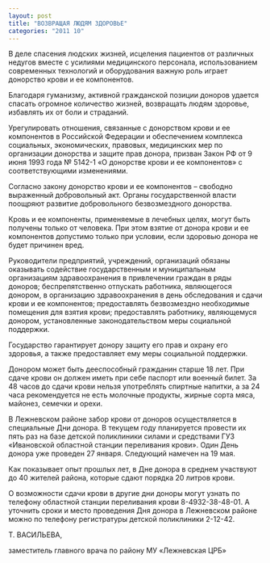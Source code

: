 ```yaml
---
layout: post
title: "ВОЗВРАЩАЯ ЛЮДЯМ ЗДОРОВЬЕ"
categories: "2011 10"
---
```


В деле спасения людских жизней, исцеления пациентов от различных недугов вместе с усилиями медицинского персонала, использованием современных технологий и оборудования важную роль играет донорство крови и ее компонентов.

Благодаря гуманизму, активной гражданской позиции  доноров удается спасать огромное количество жизней, возвращать людям здоровье,  избавлять их от боли и страданий.

Урегулировать отношения, связанные с донорством  крови и ее компонентов в Российской Федерации и обеспечением комплекса  социальных, экономических, правовых, медицинских мер по организации донорства и  защите прав донора, призван Закон РФ от 9 июня 1993 года № 5142-1 «О донорстве  крови и ее компонентов» с соответствующими изменениями.

Согласно закону донорство крови и ее компонентов –  свободно выраженный добровольный акт. Органы государственной власти поощряют  развитие добровольного безвозмездного донорства.

Кровь и ее компоненты, применяемые в лечебных целях,  могут быть получены только от человека. При этом взятие от донора крови и ее  компонентов допустимо только при условии, если здоровью донора не будет  причинен вред.

Руководители предприятий, учреждений, организаций  обязаны оказывать содействие государственным и муниципальным организациям  здравоохранения в привлечении граждан в ряды доноров; беспрепятственно  отпускать работника, являющегося донором, в организацию здравоохранения в день  обследования и сдачи крови и ее компонентов; предоставлять безвозмездно  необходимые помещения для взятия крови; предоставлять работнику, являющемуся  донором, установленные законодательством меры социальной поддержки.

Государство гарантирует донору защиту его прав и  охрану его здоровья, а также предоставляет ему меры социальной поддержки.

Донором может быть дееспособный гражданин старше 18  лет. При сдаче крови он должен иметь при себе паспорт или военный билет. За 48  часов до сдачи крови нельзя употреблять спиртные напитки, а за 24 часа  рекомендуется не есть молочные продукты, жирные сорта мяса, майонез, семечки и  орехи.

В Лежневском районе забор крови от доноров  осуществляется в специальные Дни донора. В текущем году планируется провести их  пять раз на базе детской поликлиники силами и средствами ГУЗ «Ивановской  областной станции переливания крови». Один День донора уже проведен 27 января.  Следующий намечен на 19 мая.

Как показывает опыт прошлых лет, в Дне донора в  среднем участвуют до 40 жителей района, которые сдают порядка 20 литров крови.

О возможности сдачи крови в другие дни доноры могут  узнать по телефону областной станции переливания крови 8-4932-38-48-01. А  уточнить сроки и место проведения Дня донора в Лежневском районе можно по  телефону регистратуры детской поликлиники 2-12-42.



Т. ВАСИЛЬЕВА,

заместитель главного врача по району МУ «Лежневская  ЦРБ»


